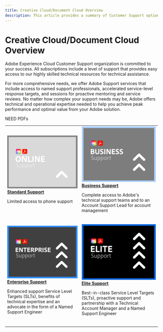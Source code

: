 ```yaml
---
title: Creative Cloud/Document Cloud Overview
description: This article provides a summary of Customer Support options for Adobe Creative Cloud and Document Cloud. These options include Online, Business, Enterprise, and Elite.
---
```

# Creative Cloud/Document Cloud Overview

Adobe Experience Cloud Customer Support organization is committed to your success. All subscriptions include a level of support that provides easy access to our highly skilled technical resources for technical assistance. 

For more comprehensive needs, we offer Adobe Support services that include access to named support professionals, accelerated service-level response targets, and sessions for proactive mentoring and service reviews. No matter how complex your support needs may be, Adobe offers technical and operational expertise needed to help you achieve peak performance and optimal value from your Adobe solution.

NEED PDFs

<table style="table-layout:fixed">
<tr>
  <td>
    <a href="assets/DMeStandardSupportDatasheet_2022.pdf">
    <img alt="Online" src="assets/OnlineSupportThumbnailCC.png"/>
    </a>
    <div>
    <a href="assets/DMeOnlineSupportDatasheet_2022.pdf"><strong>Standard Support</strong></a> 
    </div>
    <p>Limited access to phone support</p>
    <br>
  </td>
  <td>
    <a href="assets/DMeBusinessSupportDatasheet_2022.pdf">
      <img alt="Business" src="assets/BusinessSupportThumbnailCC.png">
    </a>
    <div>
    <a href="assets/DMeBusinessSupportDatasheet_2022.pdf"><strong>Business Support</strong></a>
    </div>
    <p>Complete access to Adobe's technical support teams and to an Account Support Lead for account management</p>
    <br>
  </td>
</tr>
<tr>
  <td>
    <a href="assets/DMeEnterpriseSupportDatasheet_2022.pdf">
    <img alt="Enterprise" src="assets/EnterpriseSupportThumbnailxx.png"/>
    </a>
    <div>
    <a href="assets/DMeEnterpriseSupportDatasheet_2022.pdf"><strong>Enterprise Support</strong></a>
    </div>
    <p>Enhanced support Service Level Targets (SLTs), benefits of technical expertise and an advocate in the form of a Named Support Engineer</p>
    <br>
  </td>
  <td>
    <a href="assets/DMeEliteSupportDatasheet_2022.pdf">
      <img alt="Elite" src="assets/EliteSupportThumbnailcc.png">
    </a>
    <div>
    <a href="assets/DMeEliteSupportDatasheet_2022.pdf"><strong>Elite Support</strong></a>
    </div>
    <p>Best-in-class Service Level Targets (SLTs), proactive support and partnership with a Technical Account Manager and a Named Support Engineer</p>
    <br>
  </td>
</tr>
</table>
